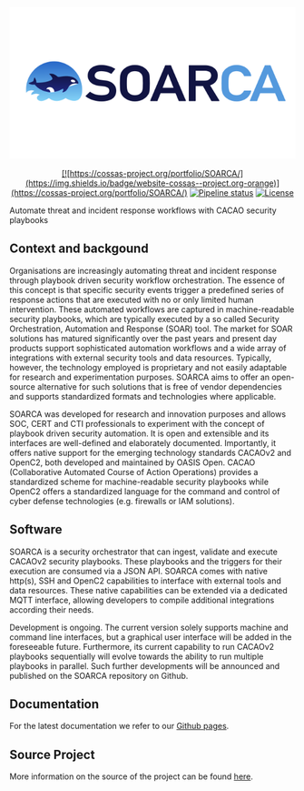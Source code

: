 <div align="center">
<a href="https://cossas-project.org/cossas-software/soarca"><img src="assets/soarca-logo.svg"/>


[![https://cossas-project.org/portfolio/SOARCA/](https://img.shields.io/badge/website-cossas--project.org-orange)](https://cossas-project.org/portfolio/SOARCA/)
[![Pipeline status](https://github.com/cossas/soarca/actions/workflows/ci.yml/badge.svg?development)](https://github.com/COSSAS/SOARCA/actions)
[![License](https://img.shields.io/badge/License-Apache_2.0-blue.svg)](https://opensource.org/licenses/Apache-2.0)
</div></a>


Automate threat and incident response workflows with CACAO security playbooks	

## Context and backgound 

Organisations are increasingly automating threat and incident response through playbook driven security workflow orchestration. The essence of this concept is that specific security events trigger a predefined series of response actions that are executed with no or only limited human intervention. These automated workflows are captured in machine-readable security playbooks, which are typically executed by a so called Security Orchestration, Automation and Response (SOAR) tool. The market for SOAR solutions has matured significantly over the past years and present day products support sophisticated automation workflows and a wide array of integrations with external security tools and data resources. Typically, however, the technology employed is proprietary and not easily adaptable for research and experimentation purposes. SOARCA aims to offer an open-source alternative for such solutions that is free of vendor dependencies and supports standardized formats and technologies where applicable.

SOARCA was developed for research and innovation purposes and allows SOC, CERT and CTI professionals to experiment with the concept of playbook driven security automation. It is open and extensible and its interfaces are well-defined and elaborately documented. Importantly, it offers native support for the emerging technology standards CACAOv2 and OpenC2, both developed and maintained by OASIS Open. CACAO (Collaborative Automated Course of Action Operations) provides a standardized scheme for machine-readable security playbooks while OpenC2 offers a standardized language for the command and control of cyber defense technologies (e.g. firewalls or IAM solutions).


## Software
SOARCA is a security orchestrator that can ingest, validate and execute CACAOv2 security playbooks. These playbooks and the triggers for their execution are consumed via a JSON API. SOARCA comes with native http(s), SSH and OpenC2 capabilities to interface with external tools and data resources. These native capabilities can be extended via a dedicated MQTT interface, allowing developers to compile additional integrations according their needs.

Development is ongoing. The current version solely supports machine and command line interfaces, but a graphical user interface will be added in the foreseeable future. Furthermore, its current capability to run CACAOv2 playbooks sequentially will evolve towards the ability to run multiple playbooks in parallel. Such further developments will be announced and published on the SOARCA repository on Github.


## Documentation

For the latest documentation we refer to our [Github pages](https://cossas.github.io/SOARCA/).


## Source Project

More information on the source of the project can be found [here](https://cossas.github.io/SOARCA/docs/about/).